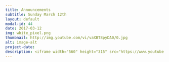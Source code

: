 ```yaml
---
title: Announcements
subtitle: Sunday March 12th
layout: default
modal-id: 44
date: 2017-03-12
img: white_pixel.png
thumbnail: http://img.youtube.com/vi/vaXBT8pyDA0/0.jpg
alt: image-alt
project-date:
description: <iframe width="560" height="315" src="https://www.youtube.com/embed/vaXBT8pyDA0" frameborder="0" allowfullscreen></iframe>
---
```

